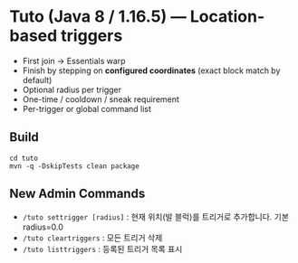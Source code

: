 # Tuto (Java 8 / 1.16.5) — Location-based triggers

- First join -> Essentials warp
- Finish by stepping on **configured coordinates** (exact block match by default)
- Optional radius per trigger
- One-time / cooldown / sneak requirement
- Per-trigger or global command list

## Build
```
cd tuto
mvn -q -DskipTests clean package
```


## New Admin Commands
- `/tuto settrigger [radius]` : 현재 위치(발 블럭)를 트리거로 추가합니다. 기본 radius=0.0
- `/tuto cleartriggers` : 모든 트리거 삭제
- `/tuto listtriggers` : 등록된 트리거 목록 표시
